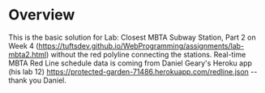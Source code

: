 # Overview

This is the basic solution for Lab: Closest MBTA Subway Station, Part 2 on Week 4 (https://tuftsdev.github.io/WebProgramming/assignments/lab-mbta2.html) without the red polyline connecting the stations.  Real-time MBTA Red Line schedule data is coming from Daniel Geary's Heroku app (his lab 12) https://protected-garden-71486.herokuapp.com/redline.json --thank you Daniel.